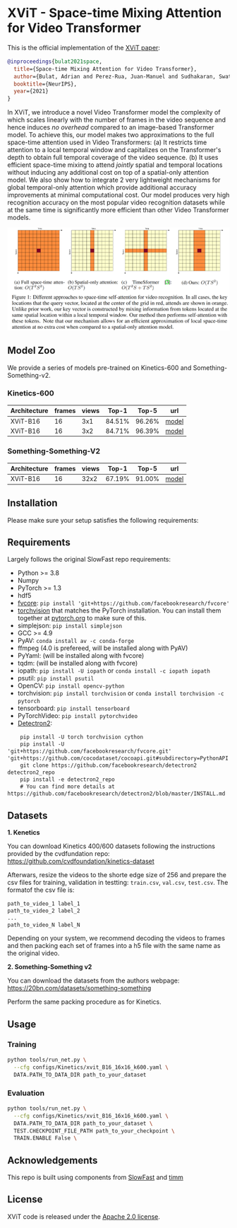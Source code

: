 # XViT - Space-time Mixing Attention for Video Transformer

This is the official implementation of the [XViT paper](https://arxiv.org/pdf/2106.05968):

```BibTeX
@inproceedings{bulat2021space,
  title={Space-time Mixing Attention for Video Transformer},
  author={Bulat, Adrian and Perez-Rua, Juan-Manuel and Sudhakaran, Swathikiran and Martinez, Brais and Tzimiropoulos, Georgios},
  booktitle={NeurIPS},
  year={2021}
}
```

In XViT, we introduce a novel Video Transformer model the complexity of which scales linearly with the number of frames in the video sequence and hence induces _no overhead_ compared to an image-based Transformer model. To achieve this, our model makes two approximations to the full space-time attention used in Video Transformers: (a) It restricts time attention to a local temporal window and capitalizes on the Transformer's depth to obtain full temporal coverage of the video sequence. (b) It uses efficient space-time mixing to attend _jointly_ spatial and temporal locations without inducing any additional cost on top of a spatial-only attention model. We also show how to integrate 2 very lightweight mechanisms for global temporal-only attention which provide additional accuracy improvements at minimal computational cost. Our model produces very high recognition accuracy on the most popular video recognition datasets while at the same time is significantly more efficient than other Video Transformer models.

![Attention pattern](figures/attention_pattern.png "Attention pattern")


## Model Zoo

We provide a series of models pre-trained on Kinetics-600 and Something-Something-v2.

### Kinetics-600

| Architecture | frames | views | Top-1  | Top-5  | url                                  |
| ------------ | ------ | ----- | ------ | ------ | ------------------------------------ |
| XViT-B16     | 16     | 3x1   | 84.51% | 96.26% | [model](https://www.adrianbulat.com/downloads/NeurIPS2021/models/xvit_b16_16_k600.pth) |
| XViT-B16     | 16     | 3x2   | 84.71% | 96.39% | [model](https://www.adrianbulat.com/downloads/NeurIPS2021/models/xvit_b16_16_k600.pth) |

### Something-Something-V2

| Architecture | frames | views | Top-1  | Top-5  | url                                  |
| ------------ | ------ | ----- | ------ | ------ | ------------------------------------ |
| XViT-B16     | 16     | 32x2  | 67.19% | 91.00% | [model](https://www.adrianbulat.com/downloads/NeurIPS2021/models/xvit_b16_16_ss2.pth) |

## Installation

Please make sure your setup satisfies the following requirements:

## Requirements

Largely follows the original SlowFast repo requirements:
- Python >= 3.8
- Numpy
- PyTorch >= 1.3
- hdf5
- [fvcore](https://github.com/facebookresearch/fvcore/): `pip install 'git+https://github.com/facebookresearch/fvcore'`
- [torchvision](https://github.com/pytorch/vision/) that matches the PyTorch installation.
  You can install them together at [pytorch.org](https://pytorch.org) to make sure of this.
- simplejson: `pip install simplejson`
- GCC >= 4.9
- PyAV: `conda install av -c conda-forge`
- ffmpeg (4.0 is prefereed, will be installed along with PyAV)
- PyYaml: (will be installed along with fvcore)
- tqdm: (will be installed along with fvcore)
- iopath: `pip install -U iopath` or `conda install -c iopath iopath`
- psutil: `pip install psutil`
- OpenCV: `pip install opencv-python`
- torchvision: `pip install torchvision` or `conda install torchvision -c pytorch`
- tensorboard: `pip install tensorboard`
- PyTorchVideo: `pip install pytorchvideo`
- [Detectron2](https://github.com/facebookresearch/detectron2):

```
    pip install -U torch torchvision cython
    pip install -U 'git+https://github.com/facebookresearch/fvcore.git' 'git+https://github.com/cocodataset/cocoapi.git#subdirectory=PythonAPI'
    git clone https://github.com/facebookresearch/detectron2 detectron2_repo
    pip install -e detectron2_repo
    # You can find more details at https://github.com/facebookresearch/detectron2/blob/master/INSTALL.md
```

## Datasets

**1. Kenetics**

You can download Kinetics 400/600 datasets following the instructions provided by the cvdfundation repo: https://github.com/cvdfoundation/kinetics-dataset

Afterwars, resize the videos to the shorte edge size of 256 and prepare the csv files for training, validation in testting: `train.csv`, `val.csv`, `test.csv`. The formatof the csv file is:

```
path_to_video_1 label_1
path_to_video_2 label_2
...
path_to_video_N label_N
```

Depending on your system, we recommend decoding the videos to frames and then packing each set of frames into a h5 file with the same name as the original video.

**2. Something-Something v2**

You can download the datasets from the authors webpage: https://20bn.com/datasets/something-something

Perform the same packing procedure as for Kinetics.

## Usage

### Training

```bash
python tools/run_net.py \
  --cfg configs/Kinetics/xvit_B16_16x16_k600.yaml \
  DATA.PATH_TO_DATA_DIR path_to_your_dataset
```

### Evaluation

```bash
python tools/run_net.py \
  --cfg configs/Kinetics/xvit_B16_16x16_k600.yaml \
  DATA.PATH_TO_DATA_DIR path_to_your_dataset \
  TEST.CHECKPOINT_FILE_PATH path_to_your_checkpoint \
  TRAIN.ENABLE False \
```

## Acknowledgements

This repo is built using components from [SlowFast](https://github.com/facebookresearch/SlowFast) and [timm](https://github.com/rwightman/pytorch-image-models)

## License

XViT code is released under the [Apache 2.0 license](LICENSE).
